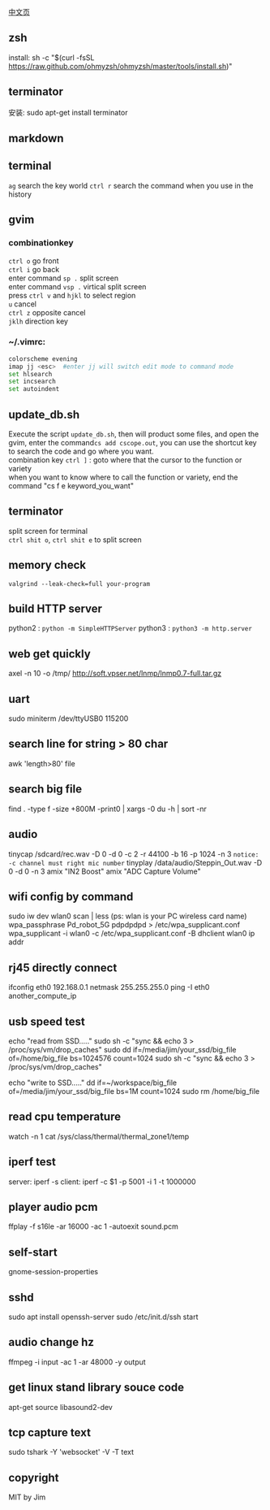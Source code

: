 [中文页](README_zh.md)  

## zsh
install: sh -c "$(curl -fsSL https://raw.github.com/ohmyzsh/ohmyzsh/master/tools/install.sh)"

## terminator
安装: sudo apt-get install terminator

## markdown 

## terminal 
`ag` search the key world 
`ctrl r` search the command when you use in the history 

## gvim 
### combinationkey 
`ctrl o` go front  
`ctrl i` go back  
enter command `sp .` split screen  
enter command `vsp .` virtical split screen  
press `ctrl v` and `hjkl` to select region  
`u` cancel  
`ctrl z` opposite cancel  
`jklh` direction key  

### ~/.vimrc: 
```bash 
colorscheme evening   
imap jj <esc>  #enter jj will switch edit mode to command mode  
set hlsearch  
set incsearch  
set autoindent  
```
## update_db.sh
Execute the script `update_db.sh`, then will product some files, and open the gvim, 
enter the command`cs add cscope.out`, you can use the shortcut key to search the 
code and go where you want.  
combination key `ctrl ]` : goto where that the cursor to the function or variety  
when you want to know where to call the function or variety, end the command 
"cs f e keyword_you_want"

## terminator 
split screen for terminal  
`ctrl shit o`, `ctrl shit e` to split screen 

## memory check  
`valgrind --leak-check=full your-program`  

## build HTTP server
python2 : `python -m SimpleHTTPServer`
python3 : `python3 -m http.server`

## web get quickly 
axel -n 10 -o /tmp/ http://soft.vpser.net/lnmp/lnmp0.7-full.tar.gz

## uart
sudo miniterm /dev/ttyUSB0 115200  

## search line for string  > 80 char
awk 'length>80' file

## search big file
find . -type f -size +800M  -print0 | xargs -0 du -h | sort -nr

## audio
tinycap /sdcard/rec.wav -D 0 -d 0 -c 2 -r 44100 -b 16 -p 1024 -n 3
`notice: -c channel must right mic number`
tinyplay /data/audio/Steppin_Out.wav   -D 0 -d 0  -n 3
amix "IN2 Boost"
amix "ADC Capture Volume"

## wifi config by command
sudo iw dev wlan0 scan | less (ps: wlan is your PC wireless card name) 
wpa_passphrase Pd_robot_5G pdpdpdpd >  /etc/wpa_supplicant.conf 
wpa_supplicant -i wlan0 -c /etc/wpa_supplicant.conf -B 
dhclient wlan0 
ip addr

## rj45 directly connect
ifconfig eth0 192.168.0.1 netmask 255.255.255.0
ping -I eth0 another_compute_ip

## usb speed test 
echo "read from SSD....." 
sudo sh -c "sync && echo 3 > /proc/sys/vm/drop_caches" 
sudo dd if=/media/jim/your_ssd/big_file of=/home/big_file bs=1024576 count=1024 
sudo sh -c "sync && echo 3 > /proc/sys/vm/drop_caches" 

echo "write to SSD....." 
dd if=~/workspace/big_file of=/media/jim/your_ssd/big_file bs=1M count=1024 
sudo rm /home/big_file 

## read cpu temperature
watch -n 1 cat /sys/class/thermal/thermal_zone1/temp 

## iperf test
server: iperf -s 
client: iperf -c  $1 -p 5001 -i 1 -t 1000000

## player audio pcm
ffplay -f s16le -ar 16000 -ac 1 -autoexit sound.pcm

## self-start
gnome-session-properties

## sshd
sudo apt install openssh-server
sudo /etc/init.d/ssh start

## audio change hz
ffmpeg -i input -ac 1 -ar 48000 -y output

## get linux stand library souce code
apt-get source libasound2-dev

## tcp capture text
sudo tshark -Y 'websocket'  -V -T text

## copyright   
MIT by Jim

